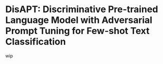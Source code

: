 # DisAPT: Discriminative Pre-trained Language Model with Adversarial Prompt Tuning for Few-shot Text Classification
wip